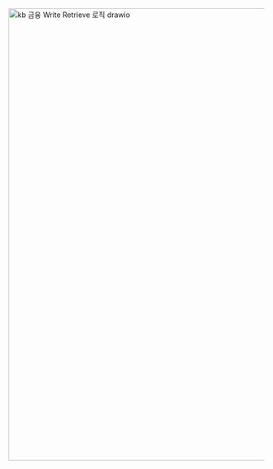 <img width="2365" height="890" alt="kb 금융 Write Retrieve 로직 drawio" src="https://github.com/user-attachments/assets/d5e80f25-859c-4ff0-9be7-56895c0a85be" />
